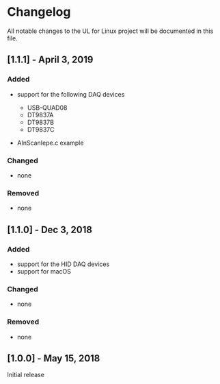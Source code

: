 # Changelog
All notable changes to the UL for Linux project will be documented in this file.

## [1.1.1] - April 3, 2019
### Added
* support for the following DAQ devices
  * USB-QUAD08
  * DT9837A
  * DT9837B
  * DT9837C

* AInScanIepe.c example
  
### Changed
- none

### Removed
- none

## [1.1.0] - Dec 3, 2018
### Added
* support for the HID DAQ devices
* support for macOS

### Changed
- none

### Removed
- none

## [1.0.0] - May 15, 2018
Initial release
